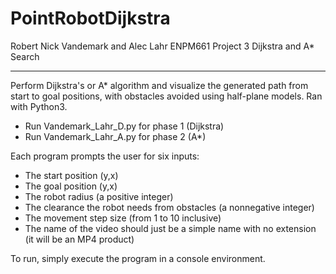 # PointRobotDijkstra

Robert Nick Vandemark and Alec Lahr
ENPM661
Project 3
Dijkstra and A* Search

----------

Perform Dijkstra's or A* algorithm and visualize the generated
path from start to goal positions, with obstacles avoided using
half-plane models. Ran with Python3.

- Run Vandemark_Lahr_D.py for phase 1 (Dijkstra)
- Run Vandemark_Lahr_A.py for phase 2 (A*)

Each program prompts the user for six inputs:
- The start position (y,x)
- The goal position (y,x)
- The robot radius (a positive integer)
- The clearance the robot needs from obstacles (a nonnegative integer)
- The movement step size (from 1 to 10 inclusive)
- The name of the video should just be a simple name with no extension
  (it will be an MP4 product)

To run, simply execute the program in a console environment.
